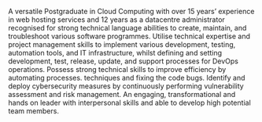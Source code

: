 A versatile Postgraduate in Cloud Computing with over 15 years’ experience in web hosting services and 12 years as a datacentre administrator recognised for strong technical language abilities to create, maintain, and troubleshoot various software programmes. Utilise technical expertise and project management skills to implement various development, testing, automation tools, and IT infrastructure, whilst defining and setting development, test, release, update, and support processes for DevOps operations. Possess strong technical skills to improve efficiency by automating processes. techniques and fixing the code bugs. Identify and deploy cybersecurity measures by continuously performing vulnerability assessment and risk management. An engaging, transformational and hands on leader with interpersonal skills and able to develop high potential team members.

<!---
KamranBiglari/KamranBiglari is a ✨ special ✨ repository because its `README.md` (this file) appears on your GitHub profile.
You can click the Preview link to take a look at your changes.
--->
